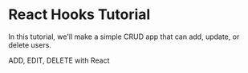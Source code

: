 # React Hooks Tutorial

In this tutorial, we'll make a simple CRUD app that can add, update, or delete users.

ADD, EDIT, DELETE with React
